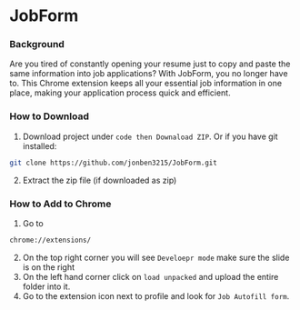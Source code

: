 # JobForm

### Background
Are you tired of constantly opening your resume just to copy and paste the same information into job applications? With JobForm, you no longer have to. This Chrome extension keeps all your essential job information in one place, making your application process quick and efficient.
### How to Download
1. Download project under `code then Downaload ZIP`.  Or if you have git installed:
```bash
git clone https://github.com/jonben3215/JobForm.git
```
2. Extract the zip file (if downloaded as zip)

### How to Add to Chrome
1. Go to 
```bash
chrome://extensions/
```
2. On the top right corner you will see `Develoepr mode` make sure the slide is on the right
3. On the left hand corner click on `load unpacked` and upload the entire folder into it.
4. Go to the extension icon next to profile and look for `Job Autofill form`.